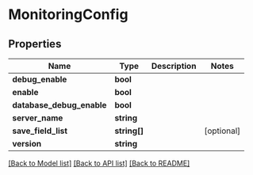 # MonitoringConfig

## Properties
Name | Type | Description | Notes
------------ | ------------- | ------------- | -------------
**debug_enable** | **bool** |  | 
**enable** | **bool** |  | 
**database_debug_enable** | **bool** |  | 
**server_name** | **string** |  | 
**save_field_list** | **string[]** |  | [optional] 
**version** | **string** |  | 

[[Back to Model list]](../README.md#documentation-for-models) [[Back to API list]](../README.md#documentation-for-api-endpoints) [[Back to README]](../README.md)


